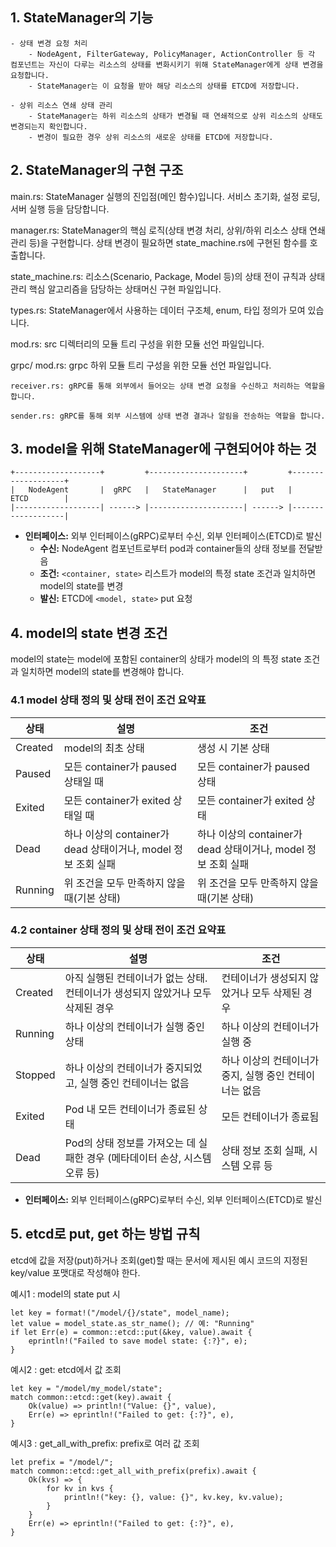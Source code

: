 ## 1. StateManager의 기능 
	- 상태 변경 요청 처리
		- NodeAgent, FilterGateway, PolicyManager, ActionController 등 각 컴포넌트는 자신이 다루는 리소스의 상태를 변화시키기 위해 StateManager에게 상태 변경을 요청합니다.
		- StateManager는 이 요청을 받아 해당 리소스의 상태를 ETCD에 저장합니다.

	- 상위 리소스 연쇄 상태 관리
		- StateManager는 하위 리소스의 상태가 변경될 때 연쇄적으로 상위 리소스의 상태도 변경되는지 확인합니다.
		- 변경이 필요한 경우 상위 리소스의 새로운 상태를 ETCD에 저장합니다.


## 2. StateManager의 구현 구조
main.rs: StateManager 실행의 진입점(메인 함수)입니다. 서비스 초기화, 설정 로딩, 서버 실행 등을 담당합니다.

manager.rs: StateManager의 핵심 로직(상태 변경 처리, 상위/하위 리소스 상태 연쇄 관리 등)을 구현합니다. 상태 변경이 필요하면 state_machine.rs에 구현된 함수를 호출합니다. 

state_machine.rs: 리소스(Scenario, Package, Model 등)의 상태 전이 규칙과 상태 관리 핵심 알고리즘을 담당하는 상태머신 구현 파일입니다. 

types.rs: StateManager에서 사용하는 데이터 구조체, enum, 타입 정의가 모여 있습니다.

mod.rs: src 디렉터리의 모듈 트리 구성을 위한 모듈 선언 파일입니다.

grpc/
	mod.rs: grpc 하위 모듈 트리 구성을 위한 모듈 선언 파일입니다.
	
    receiver.rs: gRPC를 통해 외부에서 들어오는 상태 변경 요청을 수신하고 처리하는 역할을 합니다.
	
    sender.rs: gRPC를 통해 외부 시스템에 상태 변경 결과나 알림을 전송하는 역할을 합니다.

## 3. model을 위해 StateManager에 구현되어야 하는 것 
```
+-------------------+         +---------------------+         +-------------------+
|   NodeAgent       |  gRPC   |   StateManager      |   put   |       ETCD        |
|-------------------| ------> |---------------------| ------> |-------------------|
```

- **인터페이스:** 외부 인터페이스(gRPC)로부터 수신, 외부 인터페이스(ETCD)로 발신
	- **수신:** NodeAgent 컴포넌트로부터 pod과 container들의 상태 정보를 전달받음
	- **조건:** `<container, state>` 리스트가 model의 특정 state 조건과 일치하면 model의 state를 변경
	- **발신:** ETCD에 `<model, state>` put 요청

## 4. model의 state 변경 조건
model의 state는 model에 포함된 container의 상태가 model의 의 특정 state 조건과 일치하면 model의 state를 변경해야 합니다.

### 4.1 model 상태 정의 및 상태 전이 조건 요약표
| 상태      | 설명 | 조건 |
|-----------|------|---------------------------------------------------|
| Created   | model의 최초 상태 | 생성 시 기본 상태 |
| Paused    | 모든 container가 paused 상태일 때 | 모든 container가 paused 상태 |
| Exited    | 모든 container가 exited 상태일 때 | 모든 container가 exited 상태 |
| Dead      | 하나 이상의 container가 dead 상태이거나, model 정보 조회 실패 | 하나 이상의 container가 dead 상태이거나, model 정보 조회 실패 |
| Running   | 위 조건을 모두 만족하지 않을 때(기본 상태) | 위 조건을 모두 만족하지 않을 때(기본 상태) |

### 4.2 container 상태 정의 및 상태 전이 조건 요약표
| 상태     | 설명                                                                 | 조건                                                         |
|----------|----------------------------------------------------------------------|--------------------------------------------------------------|
| Created  | 아직 실행된 컨테이너가 없는 상태. 컨테이너가 생성되지 않았거나 모두 삭제된 경우 | 컨테이너가 생성되지 않았거나 모두 삭제된 경우                |
| Running  | 하나 이상의 컨테이너가 실행 중인 상태                                 | 하나 이상의 컨테이너가 실행 중                                |
| Stopped  | 하나 이상의 컨테이너가 중지되었고, 실행 중인 컨테이너는 없음          | 하나 이상의 컨테이너가 중지, 실행 중인 컨테이너는 없음        |
| Exited   | Pod 내 모든 컨테이너가 종료된 상태                                    | 모든 컨테이너가 종료됨                                       |
| Dead     | Pod의 상태 정보를 가져오는 데 실패한 경우 (메타데이터 손상, 시스템 오류 등) | 상태 정보 조회 실패, 시스템 오류 등                           |

- **인터페이스:** 외부 인터페이스(gRPC)로부터 수신, 외부 인터페이스(ETCD)로 발신
 
## 5. etcd로 put, get 하는 방법 규칙 
etcd에 값을 저장(put)하거나 조회(get)할 때는 문서에 제시된 예시 코드의 지정된 key/value 포맷대로 작성해야 한다. 

예시1 : model의 state put 시 
```
let key = format!("/model/{}/state", model_name);
let value = model_state.as_str_name(); // 예: "Running"
if let Err(e) = common::etcd::put(&key, value).await {
    eprintln!("Failed to save model state: {:?}", e);
}
```
예시2 : get: etcd에서 값 조회

```
let key = "/model/my_model/state";
match common::etcd::get(key).await {
    Ok(value) => println!("Value: {}", value),
    Err(e) => eprintln!("Failed to get: {:?}", e),
}
```

예시3 : get_all_with_prefix: prefix로 여러 값 조회
```
let prefix = "/model/";
match common::etcd::get_all_with_prefix(prefix).await {
    Ok(kvs) => {
        for kv in kvs {
            println!("key: {}, value: {}", kv.key, kv.value);
        }
    }
    Err(e) => eprintln!("Failed to get: {:?}", e),
}
```

